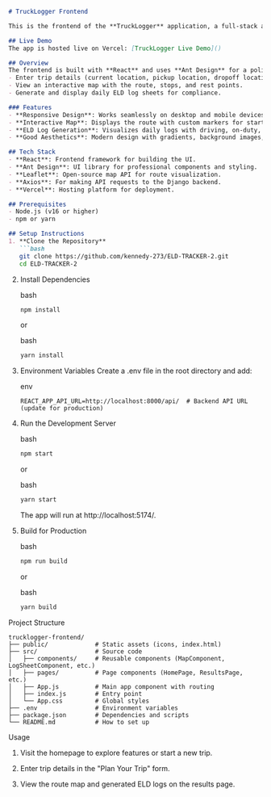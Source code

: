 ```markdown
# TruckLogger Frontend

This is the frontend of the **TruckLogger** application, a full-stack app built with React and Django. The app allows truck drivers to input trip details and receive route instructions and automatically generated Electronic Logging Device (ELD) logs compliant with Hours of Service (HOS) regulations.

## Live Demo
The app is hosted live on Vercel: [TruckLogger Live Demo]() 

## Overview
The frontend is built with **React** and uses **Ant Design** for a polished UI/UX, **Leaflet** for map rendering, and integrates with a Django backend API. It provides an intuitive interface for drivers to:
- Enter trip details (current location, pickup location, dropoff location, and current cycle hours).
- View an interactive map with the route, stops, and rest points.
- Generate and display daily ELD log sheets for compliance.

### Features
- **Responsive Design**: Works seamlessly on desktop and mobile devices.
- **Interactive Map**: Displays the route with custom markers for start, stops, and end using Leaflet and OpenStreetMap.
- **ELD Log Generation**: Visualizes daily logs with driving, on-duty, and rest periods.
- **Good Aesthetics**: Modern design with gradients, background images, animations, and consistent branding.

## Tech Stack
- **React**: Frontend framework for building the UI.
- **Ant Design**: UI library for professional components and styling.
- **Leaflet**: Open-source map API for route visualization.
- **Axios**: For making API requests to the Django backend.
- **Vercel**: Hosting platform for deployment.

## Prerequisites
- Node.js (v16 or higher)
- npm or yarn

## Setup Instructions
1. **Clone the Repository**
   ```bash
   git clone https://github.com/kennedy-273/ELD-TRACKER-2.git
   cd ELD-TRACKER-2
```

2.  Install Dependencies
    
    bash
    
    ```bash
    npm install
    ```
    
    or
    
    bash
    
    ```bash
    yarn install
    ```
    
3.  Environment Variables Create a .env file in the root directory and add:
    
    env
    
    ```text
    REACT_APP_API_URL=http://localhost:8000/api/  # Backend API URL (update for production)
    ```
    
4.  Run the Development Server
    
    bash
    
    ```bash
    npm start
    ```
    
    or
    
    bash
    
    ```bash
    yarn start
    ```
    
    The app will run at http://localhost:5174/.
    
5.  Build for Production
    
    bash
    
    ```bash
    npm run build
    ```
    
    or
    
    bash
    
    ```bash
    yarn build
    ```
    
        

Project Structure

```text
trucklogger-frontend/
├── public/             # Static assets (icons, index.html)
├── src/                # Source code
│   ├── components/     # Reusable components (MapComponent, LogSheetComponent, etc.)
│   ├── pages/          # Page components (HomePage, ResultsPage, etc.)
│   ├── App.js          # Main app component with routing
│   ├── index.js        # Entry point
│   └── App.css         # Global styles
├── .env                # Environment variables
├── package.json        # Dependencies and scripts
└── README.md           # How to set up
```

Usage

1.  Visit the homepage to explore features or start a new trip.
    
2.  Enter trip details in the "Plan Your Trip" form.
    
3.  View the route map and generated ELD logs on the results page.